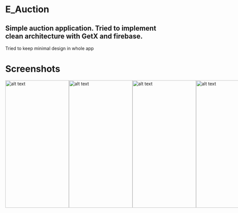 # E_Auction
## Simple auction application. Tried to implement clean architecture with GetX and firebase. 
Tried to keep minimal design in whole app

# Screenshots
<div style="display:flex;">
<img src="https://github.com/shawon5ice/e_auction/blob/master/screenshot/splash_screen.png" alt="alt text" width="200" height="400">
<img src="https://github.com/shawon5ice/e_auction/blob/master/screenshot/sign_in.png" alt="alt text" width="200" height="400">
<img src="https://github.com/shawon5ice/e_auction/blob/master/screenshot/updated_gallery.png" alt="alt text" width="200" height="400">
<img src="https://github.com/shawon5ice/e_auction/blob/master/screenshot/auction_post.png" alt="alt text" width="200" height="400">
<img src="https://github.com/shawon5ice/e_auction/blob/master/screenshot/loading.png" alt="alt text" width="200" height="400">
<img src="https://github.com/shawon5ice/e_auction/blob/master/screenshot/before_adding_bid.png" alt="alt text" width="200" height="400">
<img src="https://github.com/shawon5ice/e_auction/blob/master/screenshot/other_user_post.png" alt="alt text" width="200" height="400">
<img src="https://github.com/shawon5ice/e_auction/blob/master/screenshot/1677607498438.png" alt="alt text" width="200" height="400">
<img src="https://github.com/shawon5ice/e_auction/blob/master/screenshot/own_post.png" alt="alt text" width="200" height="400">
<img src="https://github.com/shawon5ice/e_auction/blob/master/screenshot/profile.png" alt="alt text" width="200" height="400">

</div>
